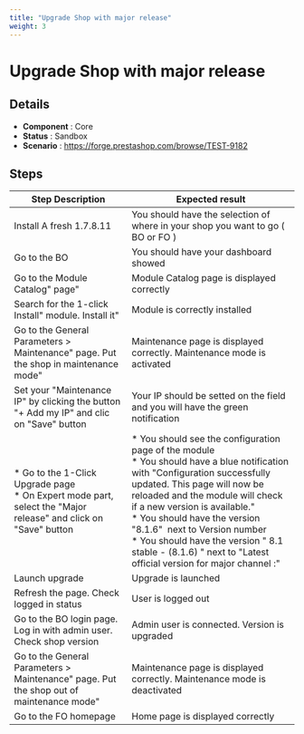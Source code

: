 ```yaml
---
title: "Upgrade Shop with major release"
weight: 3
---
```


# Upgrade Shop with major release
## Details
* **Component** : Core
* **Status** : Sandbox
* **Scenario** : https://forge.prestashop.com/browse/TEST-9182

## Steps
| Step Description | Expected result |
| ----- | ----- |
| Install A fresh 1.7.8.11 | You should have the selection of where in your shop you want to go ( BO or FO ) |
| Go to the BO | You should have your dashboard showed |
| Go to the Module Catalog" page" | Module Catalog page is displayed correctly |
| Search for the 1-click Install" module. Install it" | Module is correctly installed |
| Go to the General Parameters > Maintenance" page. Put the shop in maintenance mode" | Maintenance page is displayed correctly. Maintenance mode is activated |
| Set your "Maintenance IP" by clicking the button "+ Add my IP" and clic on "Save" button | Your IP should be setted on the field and you will have the green notification |
| * Go to the 1-Click Upgrade page<br> * On Expert mode part, select the "Major release" and click on "Save" button | * You should see the configuration page of the module <br> * You should have a blue notification with "Configuration successfully updated. This page will now be reloaded and the module will check if a new version is available." <br> * You should have the version "8.1.6"  next to Version number<br> * You should have the version " 8.1 stable - (8.1.6) " next to "Latest official version for major channel :" |
| Launch upgrade | Upgrade is launched |
| Refresh the page. Check logged in status | User is logged out |
| Go to the BO login page. Log in with admin user. Check shop version | Admin user is connected. Version is upgraded |
| Go to the General Parameters > Maintenance" page. Put the shop out of maintenance mode" | Maintenance page is displayed correctly. Maintenance mode is deactivated |
| Go to the FO homepage | Home page is displayed correctly |
